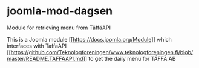 # joomla-mod-dagsen
Module for retrieving menu from TäffäAPI

This is a Joomla module [[https://docs.joomla.org/Module]] which interfaces with TaffaAPI [[https://github.com/Teknologforeningen/www.teknologforeningen.fi/blob/master/README.TAFFAAPI.md]] to get the daily menu for TÄFFÄ AB
